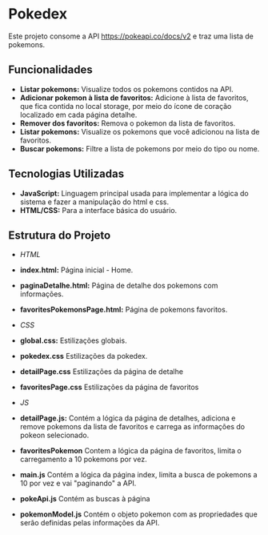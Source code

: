 # Pokedex

Este projeto consome a API https://pokeapi.co/docs/v2 e traz uma lista de pokemons.

## Funcionalidades

- **Listar pokemons:** Visualize todos os pokemons contidos na API.
- **Adicionar pokemon à lista de favoritos:** Adicione à lista de favoritos, que fica contida no local storage, por meio do ícone de coração localizado em cada página detalhe.
- **Remover dos favoritos:** Remova o pokemon da lista de favoritos.
- **Listar pokemons:** Visualize os pokemons que você adicionou na lista de favoritos.
- **Buscar pokemons:** Filtre a lista de pokemons por meio do tipo ou nome.

## Tecnologias Utilizadas

- **JavaScript:** Linguagem principal usada para implementar a lógica do sistema e fazer a manipulação do html e css.
- **HTML/CSS:** Para a interface básica do usuário.

## Estrutura do Projeto
- *HTML*
- **index.html:** Página inicial - Home.
- **paginaDetalhe.html:** Página de detalhe dos pokemons com informações.
- **favoritesPokemonsPage.html:** Página de pokemons favoritos.
  
- *CSS*
- **global.css:** Estilizações globais.
- **pokedex.css** Estilizações da pokedex.
- **detailPage.css** Estilizações da página de detalhe
- **favoritesPage.css** Estilizações da página de favoritos
  
- *JS*
- **detailPage.js:** Contém a lógica da página de detalhes, adiciona e remove pokemons da lista de favoritos e carrega as informações do pokeon selecionado.
- **favoritesPokemon** Contem a lógica da página de favoritos, limita o carregamento a 10 pokemons por vez.
- **main.js** Contém a lógica da página index, limita a busca de pokemons a 10 por vez e vai "paginando" a API.
- **pokeApi.js** Contém as buscas à página
- **pokemonModel.js** Contém o objeto pokemon com as propriedades que serão definidas pelas informações da API.
